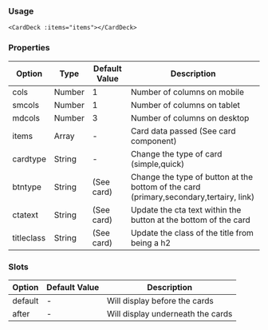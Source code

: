 ### Usage

```
<CardDeck :items="items"></CardDeck>
```

### Properties

| Option | Type | Default Value | Description |
| ------ | ---- | ------------- | ----------- |
| cols  | Number | 1 | Number of columns on mobile |
| smcols  | Number | 1 | Number of columns on tablet |
| mdcols  | Number | 3 | Number of columns on desktop |
| items  | Array | - | Card data passed (See card component) |
| cardtype | String | - | Change the type of card (simple,quick) |
| btntype | String | (See card) | Change the type of button at the bottom of the card (primary,secondary,tertairy, link) |
| ctatext | String | (See card) | Update the cta text within the button at the bottom of the card |
| titleclass | String | (See card) | Update the class of the title from being a h2 |

### Slots

| Option | Default Value | Description |
| ------ | ------------- | ----------- |
| default | - | Will display before the cards |
| after | - | Will display underneath the cards |